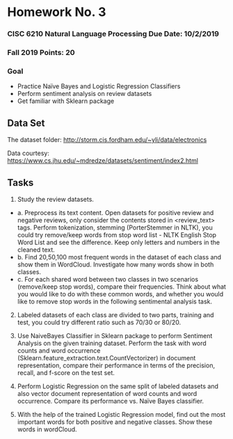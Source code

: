 # Homework No. 3
### CISC 6210 Natural Language Processing Due Date: 10/2/2019
### Fall 2019 Points: 20
### Goal
- Practice Naïve Bayes and Logistic Regression Classifiers
- Perform sentiment analysis on review datasets
- Get familiar with Sklearn package
## Data Set
The dataset folder: http://storm.cis.fordham.edu/~yli/data/electronics

Data courtesy: https://www.cs.jhu.edu/~mdredze/datasets/sentiment/index2.html
## Tasks
1. Study the review datasets.
- a. Preprocess its text content. Open datasets for positive review and
negative reviews, only consider the contents stored in <review_text>
tags. Perform tokenization, stemming (PorterStemmer in NLTK), you
could try remove/keep words from stop word list - NLTK English Stop
Word List and see the difference. Keep only letters and numbers in the
cleaned text.
- b. Find 20,50,100 most frequent words in the dataset of each class and
show them in WordCloud. Investigate how many words show in both
classes.
- c. For each shared word between two classes in two scenarios
(remove/keep stop words), compare their frequencies. Think about
what you would like to do with these common words, and whether you
would like to remove stop words in the following sentimental analysis
task.

2. Labeled datasets of each class are divided to two parts, training and test, you
could try different ratio such as 70/30 or 80/20.

3. Use NaiveBayes Classifier in Sklearn package to perform Sentiment Analysis
on the given training dataset.
Perform the task with word counts and word occurrence
(Sklearn.feature_extraction.text.CountVectorizer) in document representation,
compare their performance in terms of the precision, recall, and f-score on the
test set.

4. Perform Logistic Regression on the same split of labeled datasets and also
vector document representation of word counts and word occurrence.
Compare its performance vs. Naïve Bayes classifier.
5. With the help of the trained Logistic Regression model, find out the most
important words for both positive and negative classes. Show these words in
wordCloud.
